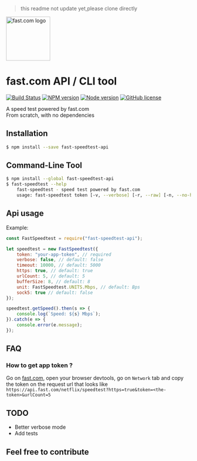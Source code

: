 >this readme not update yet,please clone directly

<a href="https://fast.com"><img src="https://fast.com/assets/new-logo-vert-37861c.svg" alt="fast.com logo" height="120px" /></a>

# fast.com API / CLI tool
[![Build Status](https://travis-ci.org/branchard/fast-speedtest-api.svg?branch=master)](https://travis-ci.org/branchard/fast-speedtest-api)
[![NPM version](https://img.shields.io/npm/v/fast-speedtest-api.svg?colorB=0a7bbb)](https://www.npmjs.com/package/fast-speedtest-api)
[![Node version](https://img.shields.io/node/v/fast-speedtest-api.svg)](https://nodejs.org)
[![GitHub license](https://img.shields.io/github/license/branchard/fast-speedtest-api.svg?colorB=0a7bbb)](https://github.com/branchard/fast-speedtest-api/blob/master/LICENSE)

A speed test powered by fast.com  
From scratch, with no dependencies

## Installation
```bash
$ npm install --save fast-speedtest-api
```

## Command-Line Tool
```bash
$ npm install --global fast-speedtest-api
$ fast-speedtest --help
    fast-speedtest - speed test powered by fast.com
    usage: fast-speedtest token [-v, --verbose] [-r, --raw] [-n, --no-https] [-t, --timeout timeout] [-c, --count url-count] [-b, --buffer buffer-size] [-u, --unit output-unit]
```

## Api usage
Example:
```js
const FastSpeedtest = require("fast-speedtest-api");

let speedtest = new FastSpeedtest({
    token: "your-app-token", // required
    verbose: false, // default: false
    timeout: 10000, // default: 5000
    https: true, // default: true
    urlCount: 5, // default: 5
    bufferSize: 8, // default: 8
    unit: FastSpeedtest.UNITS.Mbps, // default: Bps
    sock5: true // default: false
});

speedtest.getSpeed().then(s => {
    console.log(`Speed: ${s} Mbps`);
}).catch(e => {
    console.error(e.message);
});
```

## FAQ
### How to get app token ?
Go on [fast.com](https://fast.com/), open your browser devtools, go on `Network` tab and copy the token on the request url that looks like `https://api.fast.com/netflix/speedtest?https=true&token=<the-token>&urlCount=5`

## TODO
- Better verbose mode
- Add tests

## Feel free to contribute
